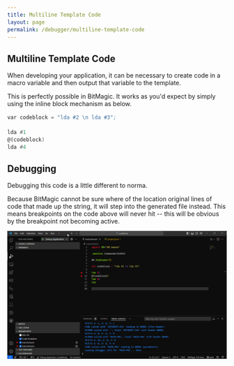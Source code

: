 ```yaml
---
title: Multiline Template Code
layout: page
permalink: /debugger/multiline-template-code
---
```


## Multiline Template Code

When developing your application, it can be necessary to create code in a macro variable and then output that variable to the template.

This is perfectly possible in BitMagic. It works as you'd expect by simply using the inline block mechanism as below.

```asm
var codeblock = "lda #2 \n lda #3";

lda #1
@(codeblock)
lda #4
```

## Debugging

Debugging this code is a little different to norma.

Because BitMagic cannot be sure where of the location original lines of code that made up the string, it will step into the generated file instead. This means breakpoints on the code above will never hit -- this will be obvious by the breakpoint not becoming active.

![Multiline Template Debugging](/Images/TemplateVariablesExample.gif)
